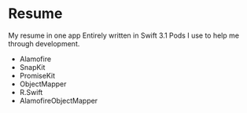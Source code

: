 # Resume
My resume in one app
Entirely written in Swift 3.1
Pods I use to help me through development.
  - Alamofire
  - SnapKit
  - PromiseKit
  - ObjectMapper
  - R.Swift
  - AlamofireObjectMapper
